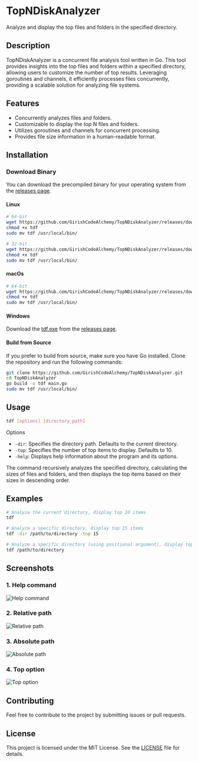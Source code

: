 # TopNDiskAnalyzer

Analyze and display the top files and folders in the specified directory.

## Description

TopNDiskAnalyzer is a concurrent file analysis tool written in Go. This tool provides insights into the top files and folders within a specified directory, allowing users to customize the number of top results. Leveraging goroutines and channels, it efficiently processes files concurrently, providing a scalable solution for analyzing file systems.

## Features

- Concurrently analyzes files and folders.
- Customizable to display the top N files and folders.
- Utilizes goroutines and channels for concurrent processing.
- Provides file size information in a human-readable format.

## Installation

### Download Binary

You can download the precompiled binary for your operating system from the [releases page](https://github.com/GirishCodeAlchemy/TopNDiskAnalyzer/releases).

#### Linux

```bash
# 64-bit
wget https://github.com/GirishCodeAlchemy/TopNDiskAnalyzer/releases/download/v1.0.0/tdf-linux-amd64 -O tdf
chmod +x tdf
sudo mv tdf /usr/local/bin/

# 32-bit
wget https://github.com/GirishCodeAlchemy/TopNDiskAnalyzer/releases/download/v1.0.0/tdf-linux-386 -O tdf
chmod +x tdf
sudo mv tdf /usr/local/bin/
```

#### macOs

```bash
# 64-bit
wget https://github.com/GirishCodeAlchemy/TopNDiskAnalyzer/releases/download/v1.0.0/tdf-darwin-amd64 -O tdf
chmod +x tdf
sudo mv tdf /usr/local/bin/

```

#### Windows

Download the [tdf.exe](https://github.com/GirishCodeAlchemy/TopNDiskAnalyzer/releases/download/v1.0.0/tdf.exe) from the [releases page](https://github.com/GirishCodeAlchemy/TopNDiskAnalyzer/releases).

#### Build from Source

If you prefer to build from source, make sure you have Go installed. Clone the repository and run the following commands:

```bash
git clone https://github.com/GirishCodeAlchemy/TopNDiskAnalyzer.git
cd TopNDiskAnalyzer
go build -o tdf main.go
sudo mv tdf /usr/local/bin/
```

## Usage

```bash
tdf [options] [directory_path]
```

Options

- `-dir`: Specifies the directory path. Defaults to the current directory.
- `-top`: Specifies the number of top items to display. Defaults to 10.
- `-help`: Displays help information about the program and its options.

The command recursively analyzes the specified directory, calculating the sizes of files and folders, and then displays the top items based on their sizes in descending order.

## Examples

```bash
# Analyze the current directory, display top 10 items
tdf

# Analyze a specific directory, display top 15 items
tdf -dir /path/to/directory -top 15

# Analyze a specific directory (using positional argument), display top 10 items
tdf /path/to/directory

```
## Screenshots

### 1. Help command
![Help command](https://github.com/GirishCodeAlchemy/TopNDiskAnalyzer/assets/143807663/3ef807c0-126c-46b3-b78e-49acbe79aed2)

### 2. Relative path
![Relative path](https://github.com/GirishCodeAlchemy/TopNDiskAnalyzer/assets/143807663/9bc6dad7-2096-45a9-8785-877a62eb26c8)

### 3. Absolute path 
![Absolute path](https://github.com/GirishCodeAlchemy/TopNDiskAnalyzer/assets/143807663/ec5bc374-6f79-409f-a39c-1b19f3d0f1f7)

### 4. Top option
![Top option](https://github.com/GirishCodeAlchemy/TopNDiskAnalyzer/assets/143807663/5f666489-f853-48d6-9858-3d20189f2819)

## Contributing

Feel free to contribute to the project by submitting issues or pull requests.

## License

This project is licensed under the MIT License. See the [LICENSE](./LICENSE) file for details.

